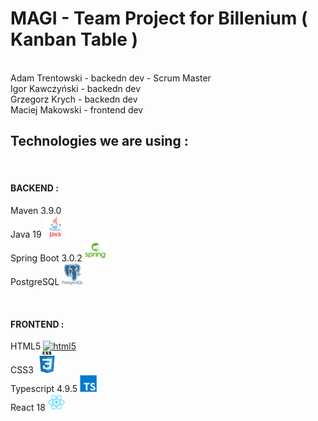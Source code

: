 # MAGI - Team Project for Billenium ( Kanban Table )

<p>
  <br> Adam Trentowski - backedn dev - Scrum Master
  <br> Igor Kawczyński - backedn dev
  <br> Grzegorz Krych  - backedn dev
  <br> Maciej Makowski - frontend dev
</p>

## Technologies we are using :

<p>
  <br> <h4>BACKEND :</h4> 
  Maven 3.9.0
  <br> Java 19
  <a href=https://www.java.com/pl>
    <img src="https://raw.githubusercontent.com/devicons/devicon/master/icons/java/java-original-wordmark.svg" alt="java" width="35" height="35" />
  </a>
  <br> Spring Boot 3.0.2
  <a href=https://spring.io>
    <img src="https://raw.githubusercontent.com/devicons/devicon/master/icons/spring/spring-original-wordmark.svg" alt="springboot" width="35" height="35" />      
  </a>
  <br> PostgreSQL
  <a href=https://www.postgresql.org>
    <img src="https://raw.githubusercontent.com/devicons/devicon/master/icons/postgresql/postgresql-plain-wordmark.svg" alt="postgresql" width="35" height="35" />
  </a>
</p>
  <br> <h4>FRONTEND :</h4> 
  HTML5
  <a href=https://en.wikipedia.org/wiki/HTML>
    <img src="https://upload.wikimedia.org/wikipedia/commons/thumb/6/61/HTML5_logo_and_wordmark.svg/2048px-HTML5_logo_and_wordmark.svg.png" alt="html5" width="35" height="35" />
  </a>
  <br> CSS3
  <a href=https://en.wikipedia.org/wiki/CSS>
    <img src="https://raw.githubusercontent.com/devicons/devicon/master/icons/css3/css3-original-wordmark.svg" alt="css3" width="35" height="35" />
  </a>
  <br> Typescript 4.9.5
  <a href=https://en.wikipedia.org/wiki/TypeScript>
    <img src="https://raw.githubusercontent.com/devicons/devicon/master/icons/typescript/typescript-plain.svg" alt="typescript" width="27" height="27" />      
  </a>
  <br> React 18
  <a href=https://en.wikipedia.org/wiki/TypeScript>
    <img src="https://raw.githubusercontent.com/devicons/devicon/1119b9f84c0290e0f0b38982099a2bd027a48bf1/icons/react/react-original.svg" alt="react" width="27" height="27" />      
  </a>




